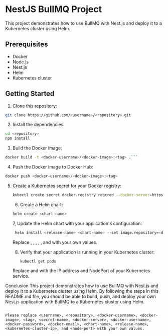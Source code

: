 # NestJS BullMQ Project

This project demonstrates how to use BullMQ with Nest.js and deploy it to a Kubernetes cluster using Helm.

## Prerequisites

- Docker
- Node.js
- Nest.js
- Helm
- Kubernetes cluster

## Getting Started

1. Clone this repository:

```sh
git clone https://github.com/<username>/<repository>.git
```

2. Install the dependencies:

```sh
cd <repository>
npm install
```

3. Build the Docker image:

````sh
docker build -t <docker-username>/<docker-image>:<tag> .```

````

4. Push the Docker image to Docker Hub:

```sh
docker push <docker-username>/<docker-image>:<tag>
```

5. Create a Kubernetes secret for your Docker registry:

   ```sh
   kubectl create secret docker-registry regcred --docker-server=https://index.docker.io/v1/ --docker-username=<docker-username> --docker-password=<docker-password> --docker-email=<docker-email>
   ```

   6. Create a Helm chart:

   ```sh
   helm create <chart-name>
   ```

   7, Update the Helm chart with your application's configuration:

   ```sh
    helm install <release-name> <chart-name> --set image.repository=<docker-username>/<docker-image>,image.tag=<tag>,image.pullPolicy=Always,imagePullSecrets[0].name=regcred
   ```

   Replace <docker-username>, <docker-image>, <tag>, <redis-url>, <release-name>, and <release-name> with your own values.

   8. Verify that your application is running in your Kubernetes cluster:

      ```sh
      kubectl get pods
      ```

   Replace <kubernetes-cluster-ip> and <node-port> with the IP address and NodePort of your Kubernetes service.

Conclusion
This project demonstrates how to use BullMQ with Nest.js and deploy it to a Kubernetes cluster using Helm. By following the steps in this README.md file, you should be able to build, push, and deploy your own Nest.js application with BullMQ to a Kubernetes cluster using Helm.

```

Please replace <username>, <repository>, <docker-username>, <docker-image>, <tag>, <secret-name>, <docker-server>, <docker-username>, <docker-password>, <docker-email>, <chart-name>, <release-name>, <kubernetes-cluster-ip>, and <node-port> with your own values.
```
